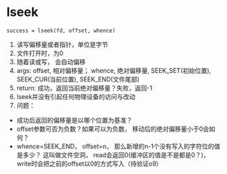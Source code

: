 # lseek
`success = lseek(fd, offset, whence)`
1. 读写偏移量或者指针，单位是字节
2. 文件打开时，为0
3. 随着读或写， 会自动偏移
4. args: offset, 相对偏移量； whence, 绝对偏移量, SEEK_SET(初始位置), SEEK_CUR(当前位置), SEEK_END(文件尾部)
5. return: 成功，返回当前绝对偏移量？失败，返回-1
6. lseek并没有引起任何物理设备的访问与改动
6. 问题：
* 成功后返回的偏移量是以哪个位置为基准？
* offset参数可否为负数？如果可以为负数， 移动后的绝对偏移量小于0会如何？
* whence=SEEK_END， offset=n， 那么新增的n-1个没有写入的字符位的值是多少？ 这叫做文件空洞， read会返回0(缓冲区的值是不是都是0？)， write时会把之前的offset以0的方式写入（待验证o9）